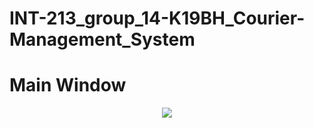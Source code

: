 # INT-213_group_14-K19BH_Courier-Management_System

# Main Window
<p align='center'>
  <img src='python1.jpeg'/>
</p>
